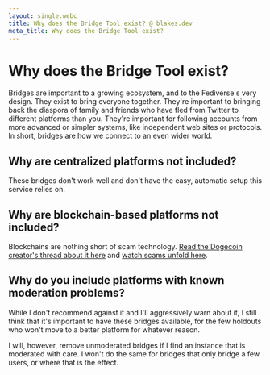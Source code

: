 ```yaml
---
layout: single.webc
title: Why does the Bridge Tool exist? @ blakes.dev
meta_title: Why does the Bridge Tool exist?
---
```

# Why does the Bridge Tool exist?
Bridges are important to a growing ecosystem, and to the Fediverse's very design. They exist to bring everyone together. They're important to bringing back the diaspora of family and friends who have fled from Twitter to different platforms than you. They're important for following accounts from more advanced or simpler systems, like independent web sites or protocols. In short, bridges are how we connect to an even wider world.

## Why are centralized platforms not included?
These bridges don't work well and don't have the easy, automatic setup this service relies on. <!-- You can find these bridges listed here. -->

## Why are blockchain-based platforms not included?
Blockchains are nothing short of scam technology. [Read the Dogecoin creator's thread about it here](https://archive.ph/d1jOO) and [watch scams unfold here](https://web3isgoinggreat.com/).

## Why do you include platforms with known moderation problems?

While I don't recommend against it and I'll aggressively warn about it, I still think that it's important to have these bridges available, for the few holdouts who won't move to a better platform for whatever reason.

I will, however, remove unmoderated bridges if I find an instance that is moderated with care. I won't do the same for bridges that only bridge a few users, or where that is the effect.
